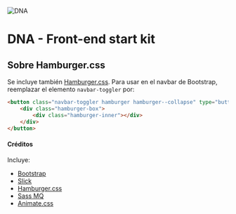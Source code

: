 ![DNA](https://i.imgur.com/SknLHUG.png)
# DNA - Front-end start kit



## Sobre Hamburger.css

Se incluye también [Hamburger.css](https://jonsuh.com/hamburgers/).
Para usar en el navbar de Bootstrap, reemplazar el elemento `navbar-toggler` por:

```html
<button class="navbar-toggler hamburger hamburger--collapse" type="button" data-toggle="collapse" data-target="#navbarSupportedContent" aria-controls="navbarSupportedContent" aria-expanded="false" aria-label="Toggle navigation">
	<div class="hamburger-box">
		<div class="hamburger-inner"></div>
	</div>
</button>
```


#### Créditos

Incluye:
* [Bootstrap](https://getbootstrap.com)
* [Slick](http://kenwheeler.github.io/slick/)
* [Hamburger.css](https://jonsuh.com/hamburgers/)
* [Sass MQ](https://github.com/sass-mq/sass-mq)
* [Animate.css](https://animate.style)

